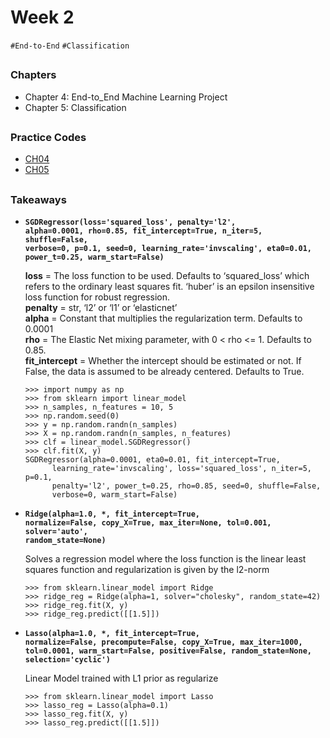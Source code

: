 # Week 2
`#End-to-End` `#Classification`

##

### Chapters
- Chapter 4: End-to_End Machine Learning Project
- Chapter 5: Classification 

##

### Practice Codes
- [CH04](./codes/CH04_training_models.ipynb)
- [CH05](./codes/CH05_support_vector_machines.ipynb)

##

### Takeaways
- <code>**SGDRegressor(loss='squared_loss', penalty='l2', alpha=0.0001, rho=0.85, fit_intercept=True, n_iter=5, shuffle=False, verbose=0, p=0.1, seed=0, learning_rate='invscaling', eta0=0.01, power_t=0.25, warm_start=False)**</code>

  **loss** = The loss function to be used. Defaults to ‘squared_loss’ which refers to the ordinary least squares fit. ‘huber’ is an epsilon insensitive loss function for robust regression.\
  **penalty** = str, ‘l2’ or ‘l1’ or ‘elasticnet’\
  **alpha** = Constant that multiplies the regularization term. Defaults to 0.0001\
  **rho** = The Elastic Net mixing parameter, with 0 < rho <= 1. Defaults to 0.85.\
  **fit_intercept** = Whether the intercept should be estimated or not. If False, the data is assumed to be already centered. Defaults to True.
  
  ```
  >>> import numpy as np
  >>> from sklearn import linear_model
  >>> n_samples, n_features = 10, 5
  >>> np.random.seed(0)
  >>> y = np.random.randn(n_samples)
  >>> X = np.random.randn(n_samples, n_features)
  >>> clf = linear_model.SGDRegressor()
  >>> clf.fit(X, y)
  SGDRegressor(alpha=0.0001, eta0=0.01, fit_intercept=True,
        learning_rate='invscaling', loss='squared_loss', n_iter=5, p=0.1,
        penalty='l2', power_t=0.25, rho=0.85, seed=0, shuffle=False,
        verbose=0, warm_start=False)  
  ```
  
- <code>**Ridge(alpha=1.0, *, fit_intercept=True, normalize=False, copy_X=True, max_iter=None, tol=0.001, solver='auto', random_state=None)**</code>
  
  Solves a regression model where the loss function is the linear least squares function and regularization is given by the l2-norm
  
  ```
  >>> from sklearn.linear_model import Ridge
  >>> ridge_reg = Ridge(alpha=1, solver="cholesky", random_state=42)
  >>> ridge_reg.fit(X, y)
  >>> ridge_reg.predict([[1.5]])
  ```
- <code>**Lasso(alpha=1.0, *, fit_intercept=True, normalize=False, precompute=False, copy_X=True, max_iter=1000, tol=0.0001, warm_start=False, positive=False, random_state=None, selection='cyclic')**</code>

  Linear Model trained with L1 prior as regularize
  
  ```
  >>> from sklearn.linear_model import Lasso
  >>> lasso_reg = Lasso(alpha=0.1)
  >>> lasso_reg.fit(X, y)
  >>> lasso_reg.predict([[1.5]])
  ```

  
